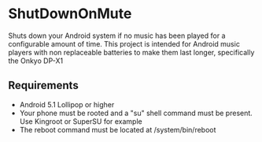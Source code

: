 # ShutDownOnMute
Shuts down your Android system if no music has been played for a configurable amount of time.
This project is intended for Android music players with non replaceable batteries to make them last longer, specifically the Onkyo DP-X1


## Requirements
- Android 5.1 Lollipop or higher
- Your phone must be rooted and a "su" shell command must be present. Use Kingroot or SuperSU for example
- The reboot command must be located at /system/bin/reboot
